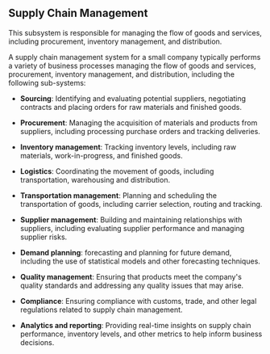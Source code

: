 ## Supply Chain Management

This subsystem is responsible for managing the flow of goods and services, including procurement, inventory management, and distribution.

A supply chain management system for a small company typically performs a variety of business processes managing the flow of goods and services, procurement, inventory management, and distribution, including the following sub-systems:

- **Sourcing**: Identifying and evaluating potential suppliers, negotiating contracts and placing orders for raw materials and finished goods.

- **Procurement**: Managing the acquisition of materials and products from suppliers, including processing purchase orders and tracking deliveries.

- **Inventory management**: Tracking inventory levels, including raw materials, work-in-progress, and finished goods.

- **Logistics**: Coordinating the movement of goods, including transportation, warehousing and distribution.

- **Transportation management**: Planning and scheduling the transportation of goods, including carrier selection, routing and tracking.

- **Supplier management**: Building and maintaining relationships with suppliers, including evaluating supplier performance and managing supplier risks.

- **Demand planning**: forecasting and planning for future demand, including the use of statistical models and other forecasting techniques.

- **Quality management**: Ensuring that products meet the company's quality standards and addressing any quality issues that may arise.

- **Compliance**: Ensuring compliance with customs, trade, and other legal regulations related to supply chain management.

- **Analytics and reporting**: Providing real-time insights on supply chain performance, inventory levels, and other metrics to help inform business decisions.
